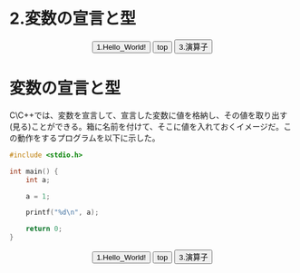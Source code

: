# 2.変数の宣言と型
<div align="center">
    <a href="./1.Hello_World!.md"><button>1.Hello_World!</button></a>
    <a href="../index.md"><button>top</button></a>
    <a href="./3.演算子/"><button>3.演算子</button></a>
</div>

# 変数の宣言と型
C\C++では、変数を宣言して、宣言した変数に値を格納し、その値を取り出す(見る)ことができる。箱に名前を付けて、そこに値を入れておくイメージだ。この動作をするプログラムを以下に示した。

``` cpp
#include <stdio.h>

int main() {
    int a;

    a = 1;

    printf("%d\n", a);

    return 0;
}
```

<div align="center">
    <a href="./1.Hello_World!.md"><button>1.Hello_World!</button></a>
    <a href="../index.md"><button>top</button></a>
    <a href="./3.演算子.md"><button>3.演算子</button></a>
</div>
